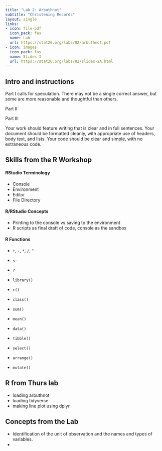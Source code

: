 ```yaml
---
title: "Lab 2: Arbuthnot"
subtitle: "Christening Records"
layout: single
links:
- icon: file-pdf
  icon_pack: fas
  name: Lab
  url: https://stat20.org/labs/02/arbuthnot.pdf
- icon: images
  icon_pack: fas
  name: Slides I
  url: https://stat20.org/labs/02/slides-2A.html
---
```


## Intro and instructions

Part I calls for speculation. There may not be a single correct answer, but some are more reasonable and thoughtful than others.

Part II

Part III

Your work should feature writing that is clear and in full sentences. Your document should be formatted cleanly, with appropriate use of headers, body text, and lists. Your code should be clear and simple, with no extraneous code.

## Skills from the R Workshop

#### RStudio Terminology
- Console
- Environment
- Editor
- File Directory

#### R/RStudio Concepts
- Printing to the console vs saving to the environment
- R scripts as final draft of code, console as the sandbox
<!-- Things to not teach: paths-->

#### R Functions
- `+`, `-`, `*`, `/`, `^`
- `<-`
- `?`
- `library()`
- `c()`
- `class()`
- `sum()`
- `mean()`

- `data()`
- `tibble()`
- `select()`
- `arrange()`
- `mutate()`

<!-- Things to not teach: paths-->

## R from Thurs lab

- loading arbuthnot
- loading tidyverse
- making line plot using dplyr

## Concepts from the Lab

- Identification of the unit of observation and the names and types of variables.
- 

<!--## Additional Readings
- John Arbuthnot's Manuscript ([original](https://royalsocietypublishing.org/doi/pdf/10.1098/rstl.1710.0011), [transcribed](https://www.york.ac.uk/depts/maths/histstat/arbuthnot.pdf)). Originally entitled *An argument for divine providence, taken from the constant regularity observ'd in the births of both sexes.*, his publication in the proceedings of the Royal Society in 1710 stand out as much for the theogical argument that he makes prescient statistical methods.-->